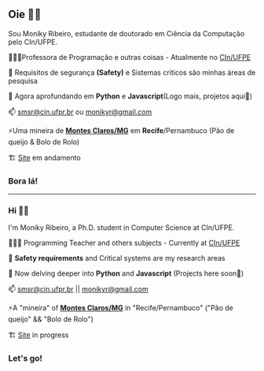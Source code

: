 ## Oie ✌🏼


Sou Moniky Ribeiro, estudante de doutorado em Ciência da Computação pelo CIn/UFPE. 

👩🏻‍🏫Professora de Programação e outras coisas - Atualmente no [CIn/UFPE](https://portal.cin.ufpe.br/)

🔭 Requisitos de segurança **(Safety)** e Sistemas críticos são minhas áreas de pesquisa

🌱 Agora aprofundando em **Python** e **Javascript**(Logo mais, projetos aqui💜)

📫 smsr@cin.ufpr.br ou monikyr@gmail.com

⚡Uma mineira de [**Montes Claros/MG**](https://pt.wikipedia.org/wiki/Montes_Claros) em **Recife**/Pernambuco (Pão de queijo & Bolo de Rolo)

🏗️ [Site](https://www.cin.ufpe.br/~smsr/) em andamento

### Bora lá!




----------------

### Hi ✌🏼


I'm Moniky Ribeiro, a Ph.D. student in Computer Science at CIn/UFPE.


👩🏻‍🏫 Programming Teacher and others subjects - Currently at [CIn/UFPE](https://portal.cin.ufpe.br/)

🔭 **Safety requirements** and Critical systems are my research areas

🌱 Now delving deeper into **Python** and **Javascript** (Projects here soon💜)

📫 smsr@cin.ufpr.br || monikyr@gmail.com

⚡A "mineira" of [**Montes Claros/MG**](https://pt.wikipedia.org/wiki/Montes_Claros) in "Recife/Pernambuco"  ("Pão de queijo" && "Bolo de Rolo")

🏗️ [Site](https://www.cin.ufpe.br/~smsr/) in progress

### Let's go!

 <!-- #### You find me at
&nbsp;<a href="[https://br.linkedin.com/in/lucas-leal-santos](https://www.instagram.com/monikyribeiro)">
  <img src="![Instagram](https://img.shields.io/badge/Instagram-%23E4405F.svg?style=for-the-badge&logo=Instagram&logoColor=white)">
</a>&nbsp;
&nbsp;<a href="https://www.linkedin.com/in/monikyribeiro">
  <img src="![LinkedIn](https://img.shields.io/badge/linkedin-%230077B5.svg?style=for-the-badge&logo=linkedin&logoColor=white)">
</a>&nbsp;--> 







